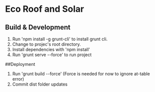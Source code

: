 # Eco Roof and Solar

## Build & Development

1. Run 'npm install -g grunt-cli' to install grunt cli.
2. Change to projec's root directory.
3. Install dependencies with 'npm install'
4. Run 'grunt serve --force' to run project


##Deployment
1. Run 'grunt build --force' (Force is needed for now to ignore at-table error)
2. Commit dist folder updates
